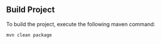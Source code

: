 ## Build Project
To build the project, execute the following maven command:
```bash
mvn clean package
```

